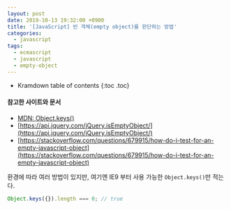 ```yaml
---
layout: post
date: 2019-10-13 19:32:00 +0900
title: '[JavaScript] 빈 객체(empty object)를 판단하는 방법'
categories:
  - javascript
tags:
  - ecmascript
  - javascript
  - empty-object
---
```


* Kramdown table of contents
{:toc .toc}

#### 참고한 사이트와 문서

- [MDN: Object.keys()](https://developer.mozilla.org/ko/docs/Web/JavaScript/Reference/Global_Objects/Object/keys)
- [https://api.jquery.com/jQuery.isEmptyObject/](https://api.jquery.com/jQuery.isEmptyObject/)
- [https://stackoverflow.com/questions/679915/how-do-i-test-for-an-empty-javascript-object](https://stackoverflow.com/questions/679915/how-do-i-test-for-an-empty-javascript-object)

환경에 따라 여러 방법이 있지만, 여기엔 IE9 부터 사용 가능한 `Object.keys()`만 적는다.

```js
Object.keys({}).length === 0; // true
```
